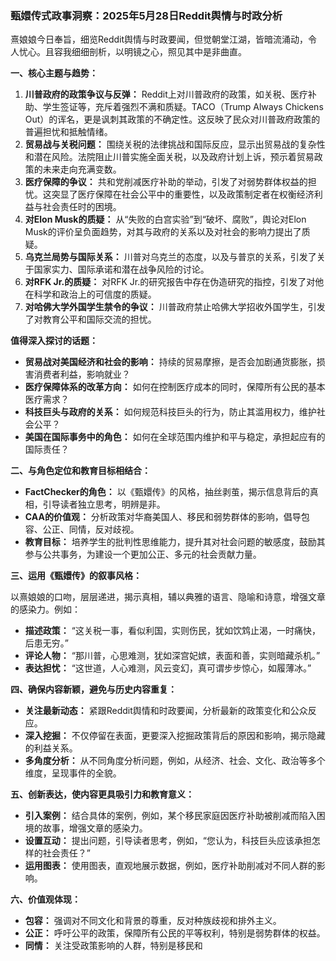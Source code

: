### 甄嬛传式政事洞察：2025年5月28日Reddit舆情与时政分析

熹娘娘今日奉旨，细览Reddit舆情与时政要闻，但觉朝堂江湖，皆暗流涌动，令人忧心。且容我细细剖析，以明镜之心，照见其中是非曲直。

**一、核心主题与趋势：**

1.  **川普政府的政策争议与反弹：** Reddit上对川普政府的政策，如关税、医疗补助、学生签证等，充斥着强烈不满和质疑。TACO（Trump Always Chickens Out）的诨名，更是讽刺其政策的不确定性。这反映了民众对川普政府政策的普遍担忧和抵触情绪。
2.  **贸易战与关税问题：** 围绕关税的法律挑战和国际反应，显示出贸易战的复杂性和潜在风险。法院阻止川普实施全面关税，以及政府计划上诉，预示着贸易政策的未来走向充满变数。
3.  **医疗保障的争议：** 共和党削减医疗补助的举动，引发了对弱势群体权益的担忧。这突显了医疗保障在社会公平中的重要性，以及政策制定者在权衡经济利益与社会责任时的困境。
4.  **对Elon Musk的质疑：** 从“失败的白宫实验”到“破坏、腐败”，舆论对Elon Musk的评价呈负面趋势，对其与政府的关系以及对社会的影响力提出了质疑。
5.  **乌克兰局势与国际关系：** 川普对乌克兰的态度，以及与普京的关系，引发了关于国家实力、国际承诺和潜在战争风险的讨论。
6.  **对RFK Jr.的质疑：** 对RFK Jr.的研究报告中存在伪造研究的指控，引发了对他在科学和政治上的可信度的质疑。
7.  **对哈佛大学外国学生禁令的争议：** 川普政府禁止哈佛大学招收外国学生，引发了对教育公平和国际交流的担忧。

**值得深入探讨的话题：**

*   **贸易战对美国经济和社会的影响：** 持续的贸易摩擦，是否会加剧通货膨胀，损害消费者利益，影响就业？
*   **医疗保障体系的改革方向：** 如何在控制医疗成本的同时，保障所有公民的基本医疗需求？
*   **科技巨头与政府的关系：** 如何规范科技巨头的行为，防止其滥用权力，维护社会公平？
*   **美国在国际事务中的角色：** 如何在全球范围内维护和平与稳定，承担起应有的国际责任？

**二、与角色定位和教育目标相结合：**

*   **FactChecker的角色：** 以《甄嬛传》的风格，抽丝剥茧，揭示信息背后的真相，引导读者独立思考，明辨是非。
*   **CAA的价值观：** 分析政策对华裔美国人、移民和弱势群体的影响，倡导包容、公正、同情，反对歧视。
*   **教育目标：** 培养学生的批判性思维能力，提升其对社会问题的敏感度，鼓励其参与公共事务，为建设一个更加公正、多元的社会贡献力量。

**三、运用《甄嬛传》的叙事风格：**

以熹娘娘的口吻，层层递进，揭示真相，辅以典雅的语言、隐喻和诗意，增强文章的感染力。例如：

*   **描述政策：** “这关税一事，看似利国，实则伤民，犹如饮鸩止渴，一时痛快，后患无穷。”
*   **评论人物：** “那川普，心思难测，犹如深宫妃嫔，表面和善，实则暗藏杀机。”
*   **表达担忧：** “这世道，人心难测，风云变幻，真可谓步步惊心，如履薄冰。”

**四、确保内容新颖，避免与历史内容重复：**

*   **关注最新动态：** 紧跟Reddit舆情和时政要闻，分析最新的政策变化和公众反应。
*   **深入挖掘：** 不仅停留在表面，更要深入挖掘政策背后的原因和影响，揭示隐藏的利益关系。
*   **多角度分析：** 从不同角度分析问题，例如，从经济、社会、文化、政治等多个维度，呈现事件的全貌。

**五、创新表达，使内容更具吸引力和教育意义：**

*   **引入案例：** 结合具体的案例，例如，某个移民家庭因医疗补助被削减而陷入困境的故事，增强文章的感染力。
*   **设置互动：** 提出问题，引导读者思考，例如，“您认为，科技巨头应该承担怎样的社会责任？”
*   **运用图表：** 使用图表，直观地展示数据，例如，医疗补助削减对不同人群的影响。

**六、价值观体现：**

*   **包容：** 强调对不同文化和背景的尊重，反对种族歧视和排外主义。
*   **公正：** 呼吁公平的政策，保障所有公民的平等权利，特别是弱势群体的权益。
*   **同情：** 关注受政策影响的人群，特别是移民和